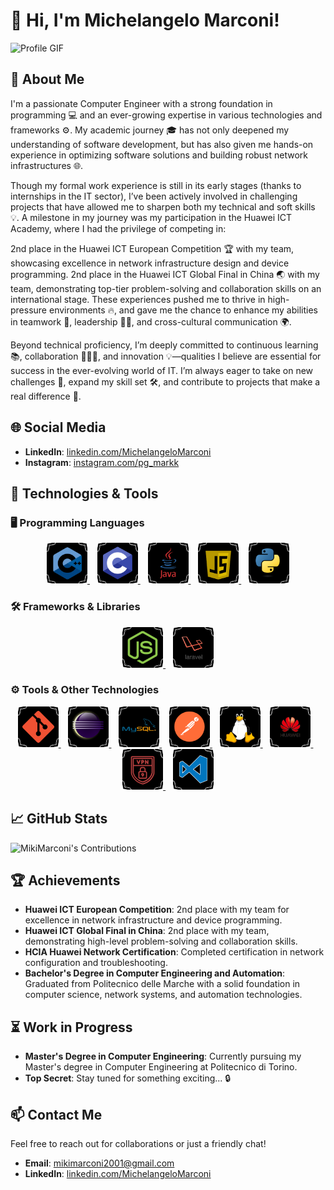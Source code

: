# 👋 Hi, I'm Michelangelo Marconi!

![Profile GIF](URL_to_your_profile_gif)

## 🚀 About Me

I'm a passionate Computer Engineer with a strong foundation in programming 💻 and an ever-growing expertise in various technologies and frameworks ⚙️. My academic journey 🎓 has not only deepened my understanding of software development, but has also given me hands-on experience in optimizing software solutions and building robust network infrastructures 🌐.

Though my formal work experience is still in its early stages (thanks to internships in the IT sector), I’ve been actively involved in challenging projects that have allowed me to sharpen both my technical and soft skills 💡. A milestone in my journey was my participation in the Huawei ICT Academy, where I had the privilege of competing in:

2nd place in the Huawei ICT European Competition 🏆 with my team, showcasing excellence in network infrastructure design and device programming.
2nd place in the Huawei ICT Global Final in China 🌏 with my team, demonstrating top-tier problem-solving and collaboration skills on an international stage.
These experiences pushed me to thrive in high-pressure environments 🔥, and gave me the chance to enhance my abilities in teamwork 🤝, leadership 👨‍💻, and cross-cultural communication 🌍.

Beyond technical proficiency, I’m deeply committed to continuous learning 📚, collaboration 🧑‍🤝‍🧑, and innovation 💡—qualities I believe are essential for success in the ever-evolving world of IT. I’m always eager to take on new challenges 🚀, expand my skill set 🛠️, and contribute to projects that make a real difference 🌟.

## 🌐 Social Media

- **LinkedIn**: [linkedin.com/MichelangeloMarconi](https://www.linkedin.com/in/michelangelo-marconi-9128942bb/)
- **Instagram**: [instagram.com/pg_markk](https://www.instagram.com/pg_markk/)

## 🔧 Technologies & Tools

### 🖥️ Programming Languages
<p align="center">
    <a href="https://isocpp.org/">
        <img src="https://github.com/MikiMarconi/readme/blob/main/c++%20(2).png?raw=true" width="65" title="C++">
    </a> &nbsp;&nbsp;
    <a href="https://en.wikipedia.org/wiki/C_(programming_language)">
        <img src="https://github.com/MikiMarconi/readme/blob/main/c.png?raw=true" width="65" title="C">
    </a> &nbsp;&nbsp;
    <a href="https://www.java.com/">
        <img src="https://github.com/MikiMarconi/readme/blob/main/java.png?raw=true" width="65" title="Java">
    </a> &nbsp;&nbsp;
    <a href="https://www.javascript.com/">
        <img src="https://github.com/MikiMarconi/readme/blob/main/javascript.png?raw=true" width="65" title="JavaScript">
    </a> &nbsp;&nbsp;
    <a href="https://www.python.org/">
        <img src="https://github.com/MikiMarconi/readme/blob/main/python.png?raw=true" width="65" title="Python">
    </a>
</p>

### 🛠️ Frameworks & Libraries
<p align="center">
    <a href="https://nodejs.org/">
        <img src="https://github.com/MikiMarconi/readme/blob/main/nodejs.png?raw=true" width="65" title="Node.js">
    </a> &nbsp;&nbsp;
    <a href="https://laravel.com/">
        <img src="https://github.com/MikiMarconi/readme/blob/main/laravel.png?raw=true" width="65" title="Laravel">
    </a>
</p>

### ⚙️ Tools & Other Technologies
<p align="center">
    <a href="https://git-scm.com/">
        <img src="https://github.com/MikiMarconi/readme/blob/main/git.png?raw=true" width="65" title="Git">
    </a> &nbsp;&nbsp;
    <a href="https://www.eclipse.org/">
        <img src="https://github.com/MikiMarconi/readme/blob/main/eclipse.png?raw=true" width="65" title="Eclipse">
    </a> &nbsp;&nbsp;
    <a href="https://www.mysql.com/">
        <img src="https://github.com/MikiMarconi/readme/blob/main/mysql.png?raw=true" width="65" title="MySQL">
    </a> &nbsp;&nbsp;
    <a href="https://www.postman.com/">
        <img src="https://github.com/MikiMarconi/readme/blob/main/postman.png?raw=true" width="65" title="Postman">
    </a> &nbsp;&nbsp;
    <a href="https://www.linux.org/">
        <img src="https://github.com/MikiMarconi/readme/blob/main/linux.png?raw=true" width="65" title="Linux">
    </a> &nbsp;&nbsp;
    <a href="https://www.huawei.com/en/">
        <img src="https://github.com/MikiMarconi/readme/blob/main/huawei.png?raw=true" width="65" title="Huawei">
    </a> &nbsp;&nbsp;
    <a href="https://en.wikipedia.org/wiki/Virtual_private_network">
        <img src="https://github.com/MikiMarconi/readme/blob/main/vpn.png?raw=true" width="65" title="VPN">
    </a> &nbsp;&nbsp;
    <a href="https://code.visualstudio.com/">
        <img src="https://github.com/MikiMarconi/readme/blob/main/vscode.png?raw=true" width="65" title="VSCode">
    </a>
</p>


## 📈 GitHub Stats

![MikiMarconi's Contributions](https://github-readme-stats.vercel.app/api?username=MikiMarconi&show_icons=true&theme=dark&include_all_commits=true&count_private=true)


## 🏆 Achievements

- **Huawei ICT European Competition**: 2nd place with my team for excellence in network infrastructure and device programming.
- **Huawei ICT Global Final in China**: 2nd place with my team, demonstrating high-level problem-solving and collaboration skills.
- **HCIA Huawei Network Certification**: Completed certification in network configuration and troubleshooting.
- **Bachelor's Degree in Computer Engineering and Automation**: Graduated from Politecnico delle Marche with a solid foundation in computer science, network systems, and automation technologies.

## ⏳ Work in Progress

- **Master's Degree in Computer Engineering**: Currently pursuing my Master's degree in Computer Engineering at Politecnico di Torino.
- **Top Secret**: Stay tuned for something exciting... 🔒

## 📫 Contact Me

Feel free to reach out for collaborations or just a friendly chat!

- **Email**: [mikimarconi2001@gmail.com](mailto:mikimarconi2001@gmail.com)
- **LinkedIn**: [linkedin.com/MichelangeloMarconi](https://www.linkedin.com/in/michelangelo-marconi-9128942bb/)

